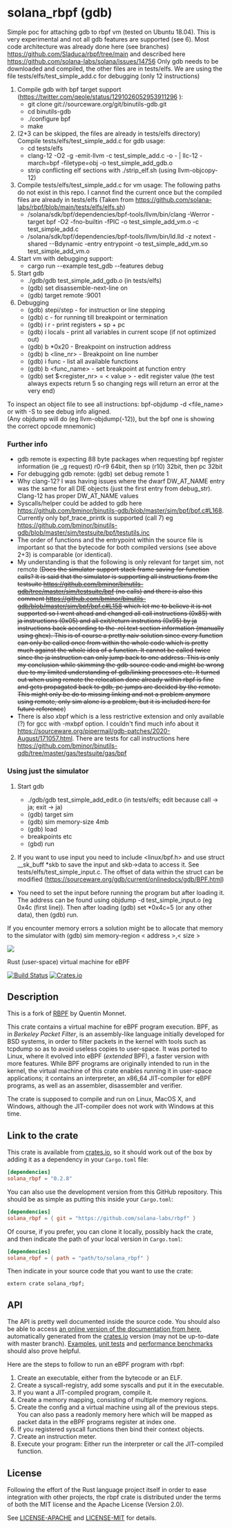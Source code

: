 # solana_rbpf (gdb)

Simple poc for attaching gdb to rbpf vm (tested on Ubuntu 18.04). This is very experimental and not all gdb features are supported (see 6). Most code architecture was already done here (see branches) https://github.com/Sladuca/rbpf/tree/main and described here https://github.com/solana-labs/solana/issues/14756
Only gdb needs to be downloaded and compiled, the other files are in tests/elfs.
We are using the file tests/elfs/test_simple_add.c for debugging (only 12 instructions)
1. Compile gdb with bpf target support (https://twitter.com/qeole/status/1291026052953911296
):
    - git clone git://sourceware.org/git/binutils-gdb.git
    - cd binutils-gdb
    - ./configure bpf
    - make    
2. (2+3 can be skipped, the files are already in tests/elfs directory)
Compile tests/elfs/test_simple_add.c for gdb usage:
    - cd tests/elfs
    - clang-12 -O2 -g -emit-llvm -c test_simple_add.c -o - | llc-12 -march=bpf -filetype=obj -o test_simple_add_gdb.o
     - strip conflicting elf sections with ./strip_elf.sh (using llvm-objcopy-12)
 3. Compile tests/elfs/test_simple_add.c for vm usage:
     The following paths do not exist in this repo. I cannot find the current once but the compiled files are already in tests/elfs
     (Taken from https://github.com/solana-labs/rbpf/blob/main/tests/elfs/elfs.sh)
     - /solana/sdk/bpf/dependencies/bpf-tools/llvm/bin/clang -Werror -target bpf -O2 -fno-builtin -fPIC -o test_simple_add_vm.o -c test_simple_add.c
     - /solana/sdk/bpf/dependencies/bpf-tools/llvm/bin/ld.lld -z
notext -shared --Bdynamic -entry entrypoint -o test_simple_add_vm.so test_simple_add_vm.o
4. Start vm with debugging support:
    - cargo run --example test_gdb --features debug
5. Start gdb
    - ./gdb/gdb test_simple_add_gdb.o (in tests/elfs)
    - (gdb) set disassemble-next-line on
    - (gdb) target remote :9001
6. Debugging
     - (gdb) stepi/step - for instruction or line stepping
     - (gdb) c - for running till breakpoint or termination
     - (gdb) i r - print registers + sp + pc
     - (gdb) i locals - print all variables in current scope (if not optimized out)
     - (gdb) b *0x20 - Breakpoint on instruction address 
     - (gdb) b <line_nr> - Breakpoint on line number
     - (gdb) i func - list all available functions
     - (gdb) b <func_name> - set breakpoint at function entry
     - (gdb) set $<register_nr> = < value >    - edit register value (the test always expects return 5 so changing regs will return an error at the very end)
  
To inspect an object file to see all instructions: bpf-objdump -d <file_name> or with -S to see debug info aligned.  
(Any objdump will do (eg llvm-objdump(-12)), but the bpf one is showing the correct opcode mnemonic)

### Further info
- gdb remote is expecting 88 byte packages when requesting bpf register information (ie _g request) r0-r9 64bit, then sp (r10) 32bit, then pc 32bit
- For debugging gdb remote: (gdb) set debug remote 1
- Why clang-12? I was having issues where the dwarf DW_AT_NAME entry was the same for all DIE objects (just the first entry from debug_str). Clang-12 has proper DW_AT_NAME values
- Syscalls/helper could be added to gdb here https://github.com/bminor/binutils-gdb/blob/master/sim/bpf/bpf.c#L168. Currently only bpf_trace_printk is supported (call 7) eg https://github.com/bminor/binutils-gdb/blob/master/sim/testsuite/bpf/testutils.inc 
- The order of functions and the entrypoint within the source file is important so that the bytecode for both compiled versions (see above 2+3) is comparable (or identical).
- My understanding is that the following is only relevant for target sim, not remote (~~Does the simulator support stack frame saving for function calls? It is said that the simulator is supporting all instructions from the testsuite https://github.com/bminor/binutils-gdb/tree/master/sim/testsuite/bpf (no calls) and there is also this comment https://github.com/bminor/binutils-gdb/blob/master/sim/bpf/bpf.c#L158 which let me to believe it is not supported so I went ahead and changed all call instructions (0x85) with ja instructions (0x05) and all exit/return instrutions (0x95) by ja instructions back according to the .rel.text section information (manually using ghex). This is of course a pretty naiv solution since every function can only be called once from within the whole code which is pretty much against the whole idea of a function. It cannot be called twice since the ja instruction can only jump back to one address. This is only my conclusion while skimming the gdb source code and might be wrong due to my limited understanding of gdb/linking processes etc. It turned out when using remote the relocation done already within rbpf is fine and gets propagated back to gdb, pc jumps are decided by the remote. This might only be do to missing linking and not a problem anymore using remote, only sim alone is a problem, but it is included here for future reference~~)
- There is also xbpf which is a less restrictive extension and only available (?) for gcc with -mxbpf option. I couldn't find much info about it https://sourceware.org/pipermail/gdb-patches/2020-August/171057.html. There are tests for call instructions here https://github.com/bminor/binutils-gdb/tree/master/gas/testsuite/gas/bpf

### Using just the simulator
1. Start gdb
    - ./gdb/gdb test_simple_add_edit.o (in tests/elfs; edit because call -> ja; exit -> ja)
    - (gdb) target sim
    - (gdb) sim memory-size 4mb
    - (gdb) load
    - breakpoints etc
    - (gbd) run

2. If you want to use input you need to include <linux/bpf.h> and use struct __sk_buff *skb to save the input and skb->data to access it. See tests/elfs/test_simple_input.c. The offset of data within the struct can be modified (https://sourceware.org/gdb/current/onlinedocs/gdb/BPF.html)
- You need to set the input before running the program but after loading it. The address can be found using objdump -d test_simple_input.o (eg 0x4c (first line)). Then after loading (gdb) set *0x4c=5 (or any other data), then (gdb) run.

If you encounter memory errors a solution might be to allocate that memory to the simulator with (gdb) sim memory-region < address >,< size >
  
    

![](misc/rbpf_256.png)

Rust (user-space) virtual machine for eBPF

[![Build Status](https://travis-ci.org/solana-labs/rbpf.svg?branch=main)](https://travis-ci.org/solana-labs/rbpf)
[![Crates.io](https://img.shields.io/crates/v/solana_rbpf.svg)](https://crates.io/crates/solana_rbpf)

## Description

This is a fork of [RBPF](https://github.com/qmonnet/rbpf) by Quentin Monnet.

This crate contains a virtual machine for eBPF program execution. BPF, as in
_Berkeley Packet Filter_, is an assembly-like language initially developed for
BSD systems, in order to filter packets in the kernel with tools such as
tcpdump so as to avoid useless copies to user-space. It was ported to Linux,
where it evolved into eBPF (_extended_ BPF), a faster version with more
features. While BPF programs are originally intended to run in the kernel, the
virtual machine of this crate enables running it in user-space applications;
it contains an interpreter, an x86_64 JIT-compiler for eBPF programs, as well as
an assembler, disassembler and verifier.

The crate is supposed to compile and run on Linux, MacOS X, and Windows,
although the JIT-compiler does not work with Windows at this time.

## Link to the crate

This crate is available from [crates.io](https://crates.io/crates/solana_rbpf),
so it should work out of the box by adding it as a dependency in your
`Cargo.toml` file:

```toml
[dependencies]
solana_rbpf = "0.2.8"
```

You can also use the development version from this GitHub repository. This
should be as simple as putting this inside your `Cargo.toml`:

```toml
[dependencies]
solana_rbpf = { git = "https://github.com/solana-labs/rbpf" }
```

Of course, if you prefer, you can clone it locally, possibly hack the crate,
and then indicate the path of your local version in `Cargo.toml`:

```toml
[dependencies]
solana_rbpf = { path = "path/to/solana_rbpf" }
```

Then indicate in your source code that you want to use the crate:

```rust,ignore
extern crate solana_rbpf;
```

## API

The API is pretty well documented inside the source code. You should also be
able to access [an online version of the documentation from
here](https://docs.rs/solana_rbpf/), automatically generated from the
[crates.io](https://crates.io/crates/solana_rbpf)
version (may not be up-to-date with master branch).
[Examples](examples), [unit tests](tests) and [performance benchmarks](benches)
should also prove helpful.

Here are the steps to follow to run an eBPF program with rbpf:

1. Create an executable, either from the bytecode or an ELF.
2. Create a syscall-registry, add some syscalls and put it in the executable.
3. If you want a JIT-compiled program, compile it.
4. Create a memory mapping, consisting of multiple memory regions.
5. Create the config and a virtual machine using all of the previous steps.
   You can also pass a readonly memory here which will be mapped as packet data
   in the eBPF programs register at index one.
6. If you registered syscall functions then bind their context objects.
7. Create an instruction meter.
8. Execute your program: Either run the interpreter or call the JIT-compiled
   function.

## License

Following the effort of the Rust language project itself in order to ease
integration with other projects, the rbpf crate is distributed under the terms
of both the MIT license and the Apache License (Version 2.0).

See [LICENSE-APACHE](LICENSE-APACHE) and [LICENSE-MIT](LICENSE-MIT) for details.
